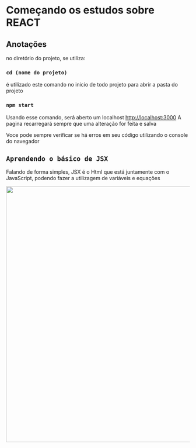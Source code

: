 # Começando os estudos sobre REACT


## Anotações
no diretório do projeto, se utiliza:

### `cd (nome do projeto)`
é utilizado este comando no inicio de todo projeto para abrir a pasta do projeto

### `npm start`

Usando esse comando, será aberto um localhost [http://localhost:3000](http://localhost:3000) 
A pagina recarregará sempre que uma alteração for feita e salva

Voce pode sempre verificar se há erros em seu código utilizando o console do navegador


## `Aprendendo o básico de JSX`

Falando de forma simples, JSX é o Html que está juntamente com o JavaScript, podendo fazer a utilizagem de variáveis e equações

<img src="https://github.com/4ngelo0/projeto-REACT/issues/1#issue-1456086788" width="700px">

